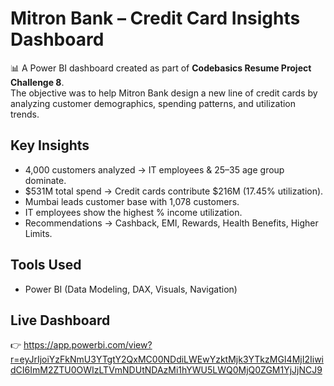 
# Mitron Bank – Credit Card Insights Dashboard

📊 A Power BI dashboard created as part of **Codebasics Resume Project Challenge 8**.  
The objective was to help Mitron Bank design a new line of credit cards by analyzing customer demographics, spending patterns, and utilization trends.

## Key Insights
- 4,000 customers analyzed → IT employees & 25–35 age group dominate.
- $531M total spend → Credit cards contribute $216M (17.45% utilization).
- Mumbai leads customer base with 1,078 customers.
- IT employees show the highest % income utilization.
- Recommendations → Cashback, EMI, Rewards, Health Benefits, Higher Limits.

## Tools Used
- Power BI (Data Modeling, DAX, Visuals, Navigation)

## Live Dashboard
👉 https://app.powerbi.com/view?r=eyJrIjoiYzFkNmU3YTgtY2QxMC00NDdiLWEwYzktMjk3YTkzMGI4MjI2IiwidCI6ImM2ZTU0OWIzLTVmNDUtNDAzMi1hYWU5LWQ0MjQ0ZGM1YjJjNCJ9


